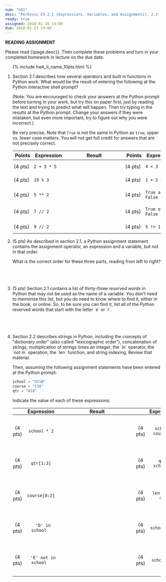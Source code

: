 ```yaml
---
num: "h01"
desc: "Perkovic Ch 2.1 (Expressions, Variables, and Assignments), 2.2 (Strings)"
ready: true
assigned: 2018-01-16 14:00
due: 2018-01-23 14:00
---
```


<b>READING ASSIGNMENT</b>

Please read {{page.desc}}.  Then complete these problems and turn in your completed homework in lecture on the due date.

<ol>

{% include hwk_li_name_10pts.html %}
<li markdown="1">

Section 2.1 describes how several operators and built in functions in
Python work.  What would be the result of entering the following at
the Python interactive shell prompt?

(Note: You are encouraged to check your answers at the Python prompt
before turning in your work, but try this on paper first, just by
reading the text and trying to predict what will happen.  Then try
typing in the results at the Python prompt. Change your answers if
they were mistaken, but even more important, try to figure out why you
were incorrect.)

Be very precise.  Note that `True` is not the same in Python as `true`; upper
vs. lower case matters.  You will not get full credit for answers that are not
precisely correct.

<style>
div.bigger table * td { padding: 0.7em 3pt 0.7em 3pt; }
span.wide { padding: 0pt 4em 0pt 4em; }
</style>

<div class="bigger" markdown="1">

| Points  | Expression  | <span class="wide">Result</span> | Points  | Expression  | <span class="wide">Result</span> |
|---------|-------------|--------|---------|-------------|--------|
| (4 pts) | `2 + 3 * 5` |        | (4 pts) | `4 < 3`     |        |
| (4 pts) | `19 % 3`    |        | (4 pts) | `1 + 2 == 3`|        |
| (4 pts) | `5 ** 2`    |        | (4 pts) | `True and False`  |        |
| (4 pts) | `7 // 2`    |        | (4 pts) | `True or False`  |        |
| (4 pts) | `9 // 2`    |        | (4 pts) | `5 != 10//2`    |        |

</div>
<div class="pagebreak"></div>
</li>


<li style="margin-bottom:5em;" markdown="1">
(5 pts) As described in section 2.1, a Python assignment statement contains the assignment operator, an expression and a variable, but not in that order.

What is the correct order for these three parts, reading from left to right?

</li>


<li style="margin-bottom:5em;" markdown="1">
(5 pts) Section 2.1 contains a list of thirty-three <em>reserved words</em> in Python that may not be used as the name of a variable. You don't need to memorize this list, but you do need to know where to find it, either in the book, or online.  So, to be sure you can find it, list all of the Python reserved words that start with the letter `e` or `r`.
</li>

<li style="margin-bottom:5em;" markdown="1">
Section 2.2 describes strings in Python, including the concepts of "dictionary order" (also called "lexicographic order"), concatenation of strings, multiplication of strings times an integer, the `in` operator, the `not in` operation, the `len` function, and string indexing.  Review that material.

Then, assuming the following assignment statements have been entered at the Python prompt:

```python
school = "UCSB"
course = "CS8"
qtr = "W18"
```

Indicate the value of each of these expressions:

<style>
div.evenbigger table * td { padding: 2em 1pt 2em 1pt; text-align: center; }
div.evenbigger table * th { padding: 0em 1pt 0em 1pt; margin: 0 0 0 0;
  text-align:center;}
div.evenbigger table * td code { padding: 0pt 1em 0pt 1em; }
span.wider { padding: 0pt 6em 0pt 6em; }
</style>


<div class="evenbigger" markdown="1">

| | Expression  | <span class="wider">Result</span> | | | Expression  | <span class="wider">Result</span> |
|---------|-------------|--------|-|--------|-------------|--------|
| (4 pts) | `school * 2`        |  | | (4 pts) | `school > course` | |
| (4 pts) | `qtr[1:3]`          |  | |(4 pts) | `qtr < school`   | |
| (4 pts) | `course[0:2]`        |  | |(4 pts) | `len(qtr) > 4`   | |
| (4 pts) | `'D' in school`     |  | |(4 pts) | `school[-1]`     | |
| (4 pts) | `'E' not in school` |  | |(4 pts) | `school[0]`      | |

</div>


</li>


</ol>